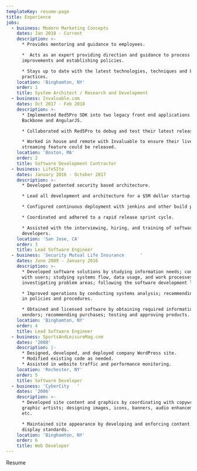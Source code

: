 ```yaml
---
templateKey: resume-page
title: Experience
jobs:
  - business: Modern Marketing Concepts
    dates: Jan 2018 - Current
    description: >-
      * Provides mentoring and guidance to employees. 

      *  Acts as an expert providing direction and guidance to process
      improvements and establishing policies.

      * Stays up to date with the latest technologies, techniques and best
      practices.
    location: 'Binghamton, NY'
    order: 1
    title: System Architect / Research and Development
  - business: Invaluable.com
    dates: Oct 2017 - Feb 2018
    description: >-
      * Implemented Red5Pro SDK into two legacy front end applications using
      Backbone and AngularJS. 

      * Collaborated with Red5Pro to debug and test their latest release.

      * Worked in house and remote with Invaluable to ensure their live video
      streaming feature could be released.
    location: 'Boston, MA'
    order: 2
    title: Software Development Contractor
  - business: LifeSIte
    dates: January 2016 - October 2017
    description: >-
      * Developed patented security based architecture.

      * Lead all development and architecture for a $5M dollar startup.

      * Configured continuous deployment with jenkins and other build processes.

      * Coordinated and adhered to a rapid release sprint cycle.

      * Assisted with the interviewing, hiring, and training of software
      developers.
    location: 'San Jose, CA'
    order: 3
    title: Lead Software Engineer
  - business: 'Security Mutual Life Insurance      '
    dates: June 2009 - January 2016
    description: >-
      * Developed software solutions by studying information needs; conferring
      with users; studying systems flow, data usage, and work processes;
      investigating problem areas; following the software development lifecycle.

      * Improved operations by conducting systems analysis; recommending changes
      in policies and procedures.

      * Obtained and licensed software by obtaining required information from
      vendors; recommending purchases; testing and approving products.
    location: 'Binghamton, NY'
    order: 4
    title: Lead Software Engineer
  - business: SportsAndLeisureMag.com
    dates: '2008'
    description: |-
      * Designed, developed, and deployed company WordPress site.
      * Modified existing code as needed.
      * Assisted in website traffic and performance monitoring.
    location: 'Rochester, NY'
    order: 5
    title: Software Developer
  - business: 'CyberCity   '
    dates: '2006'
    description: >-
      * Developed site content and graphics by coordinating with copywriters and
      graphic artists; designing images, icons, banners, audio enhancements,
      etc.

      * Maintained site appearance by developing and enforcing content and
      display standards.
    location: 'Binghamton, NY'
    order: 6
    title: Web Developer
---
```

Resume
